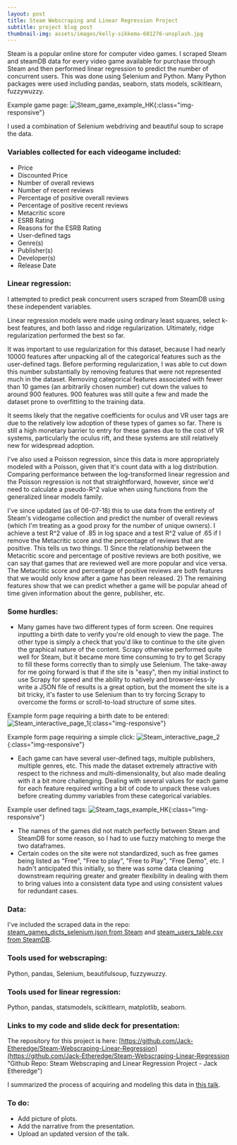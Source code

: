 ```yaml
---
layout: post
title: Steam Webscraping and Linear Regression Project
subtitle: project blog post
thumbnail-img: assets/images/kelly-sikkema-601276-unsplash.jpg
---
```


Steam is a popular online store for computer video games. I scraped Steam and steamDB data for every video game available for purchase through Steam and then performed linear regression to predict the number of concurrent users. This was done using Selenium and Python. Many Python packages were used including pandas, seaborn, stats models, scikitlearn, fuzzywuzzy.

Example game page:
![Steam_game_example_HK](/images/Steam_images/Steam_game_example_HK.png){:class="img-responsive"}

I used a combination of Selenium webdriving and beautiful soup to scrape the data.

### Variables collected for each videogame included:
- Price
- Discounted Price
- Number of overall reviews
- Number of recent reviews
- Percentage of positive overall reviews
- Percentage of positive recent reviews
- Metacritic score
- ESRB Rating
- Reasons for the ESRB Rating
- User-defined tags
- Genre(s)
- Publisher(s)
- Developer(s)
- Release Date

### Linear regression:
I attempted to predict peak concurrent users scraped from SteamDB using these independent variables.

Linear regression models were made using ordinary least squares, select k-best features, and both lasso and ridge regularization. Ultimately, ridge regularization performed the best so far.

It was important to use regularization for this dataset, because I had nearly 10000 features after unpacking all of the categorical features such as the user-defined tags. Before performing regularization, I was able to cut down this number substantially by removing features that were not represented much in the dataset. Removing categorical features associated with fewer than 10 games (an arbitrarily chosen number) cut down the values to around 900 features. 900 features was still quite a few and made the dataset prone to overfitting to the training data.

It seems likely that the negative coefficients for oculus and VR user tags are due to the relatively low adoption of these types of games so far. There is still a high monetary barrier to entry for these games due to the cost of VR systems, particularly the oculus rift, and these systems are still relatively new for widespread adoption.

I've also used a Poisson regression, since this data is more appropriately modeled with a Poisson, given that it's count data with a log distribution. Comparing performance between the log-transformed linear regression and the Poisson regression is not that straightforward, however, since we'd need to calculate a pseudo-R^2 value when using functions from the generalized linear models family.

I've since updated (as of 06-07-18) this to use data from the entirety of Steam's videogame collection and predict the number of overall reviews (which I'm treating as a good proxy for the number of unique owners). I achieve a test R^2 value of .85 in log space and a test R^2 value of .65 if I remove the Metacritic score and the percentage of reviews that are positive. This tells us two things. 1) Since the relationship between the Metacritic score and percentage of positive reviews are both positive, we can say that games that are reviewed well are more popular and vice versa. The Metacritic score and percentage of positive reviews are both features that we would only know after a game has been released. 2) The remaining features show that we can predict whether a game will be popular ahead of time given information about the genre, publisher, etc.

### Some hurdles:
- Many games have two different types of form screen. One requires inputting a birth date to verify you're old enough to view the page. The other type is simply a check that you'd like to continue to the site given the graphical nature of the content. Scrapy otherwise performed quite well for Steam, but it became more time consuming to try to get Scrapy to fill these forms correctly than to simply use Selenium. The take-away for me going forward is that if the site is "easy", then my initial instinct to use Scrapy for speed and the ability to natively and browser-less-ly write a JSON file of results is a great option, but the moment the site is a bit tricky, it's faster to use Selenium than to try forcing Scrapy to overcome the forms or scroll-to-load structure of some sites.

Example form page requiring a birth date to be entered:
![Steam_interactive_page_1](/images/Steam_images/Steam_interactive_page_1.png){:class="img-responsive"}

Example form page requiring a simple click:
![Steam_interactive_page_2](/images/Steam_images/Steam_interactive_page_2.png){:class="img-responsive"}

- Each game can have several user-defined tags, multiple publishers, multiple genres, etc. This made the dataset extremely attractive with respect to the richness and multi-dimensionality, but also made dealing with it a bit more challenging. Dealing with several values for each game for each feature required writing a bit of code to unpack these values before creating dummy variables from these categorical variables.

Example user defined tags:
![Steam_tags_example_HK](/images/Steam_images/Steam_tags_example_HK.png){:class="img-responsive"}

- The names of the games did not match perfectly between Steam and SteamDB for some reason, so I had to use fuzzy matching to merge the two dataframes.
- Certain codes on the site were not standardized, such as free games being listed as "Free", "Free to play", "Free to Play", "Free Demo", etc. I hadn't anticipated this initially, so there was some data cleaning downstream requiring greater and greater flexibility in dealing with them to bring values into a consistent data type and using consistent values for redundant cases.

### Data:
I've included the scraped data in the repo: [steam_games_dicts_selenium.json from Steam](https://github.com/Jack-Etheredge/Steam-Webscraping-Linear-Regression/master/steam_games_dicts_selenium.json) and [steam_users_table.csv from SteamDB](https://github.com/Jack-Etheredge/Steam-Webscraping-Linear-Regression/master/steam_users_table.csv).

### Tools used for webscraping:
Python, pandas, Selenium, beautifulsoup, fuzzywuzzy.

### Tools used for linear regression:
Python, pandas, statsmodels, scikitlearn, matplotlib, seaborn.

### Links to my code and slide deck for presentation:
The repository for this project is here: [https://github.com/Jack-Etheredge/Steam-Webscraping-Linear-Regression](https://github.com/Jack-Etheredge/Steam-Webscraping-Linear-Regression "Github Repo: Steam Webscraping and Linear Regression Project - Jack Etheredge")

I summarized the process of acquiring and modeling this data in [this talk](https://github.com/Jack-Etheredge/Steam-Webscraping-Linear-Regression/master/Steam_Linear_Regression.pdf).

### To do:
- Add picture of plots.
- Add the narrative from the presentation.
- Upload an updated version of the talk.
